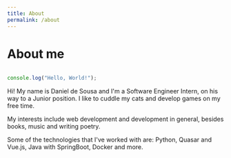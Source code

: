 ```yaml
---
title: About
permalink: /about
---
```

# About me

```javascript

console.log("Hello, World!");

```

Hi! My name is Daniel de Sousa and I'm a Software Engineer Intern, on his way to a Junior position. I like to cuddle my cats and develop games on my free time.

My interests include web development and development in general, besides books, music and writing poetry. 

Some of the technologies that I've worked with are: Python, Quasar and Vue.js, Java with SpringBoot, Docker and more.